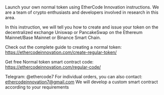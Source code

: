 Launch your own normal token using EtherCode Innovation instructions. We are a team of crypto enthusiasts and developers involved in research in this area.

In this instruction, we will tell you how to create and issue your token on the decentralized exchange Uniswap or PancakeSwap on the Ethereum Mainnet/Base Mainnet or Binance Smart Chain.

Check out the complete guide to creating a normal token: https://ethercodeinnovation.com/create-regular-token/

Get free Normal token smart contract code: https://ethercodeinnovation.com/regular-code/

Telegram: @ethercode7
For individual orders, you can also contact: ethercodeinnovation7@gmail.com We will develop a custom smart contract according to your requirements